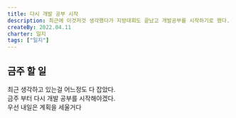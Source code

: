 ```yaml
---
title: 다시 개발 공부 시작
description: 최근에 이것저것 생각했다가 지방대회도 끝났고 개발공부를 시작하기로 했다.
createBy: 2022.04.11
charter: 일지
tags: ["일지"]
---
```


## 금주 할 일

최근 생각하고 있는걸 어느정도 다 잡았다.  
금주 부터 다시 개발 공부를 시작해야겠다.  
우선 내일은 계획을 세울거다
